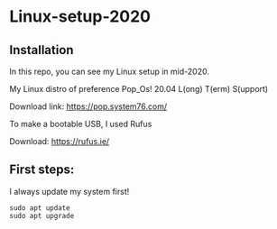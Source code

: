 # Linux-setup-2020
## Installation

In this repo, you can see my Linux setup in mid-2020.

My Linux distro of preference Pop_Os! 20.04 L(ong) T(erm) S(upport)

Download link: https://pop.system76.com/ 

To make a bootable USB, I used Rufus

Download: https://rufus.ie/

## First steps:

I always update my system first!

    sudo apt update
    sudo apt upgrade
